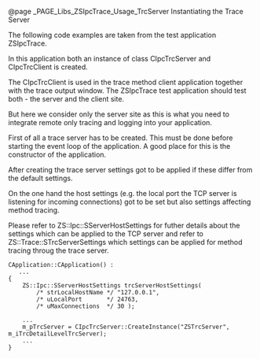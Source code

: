 @page _PAGE_Libs_ZSIpcTrace_Usage_TrcServer Instantiating the Trace Server

The following code examples are taken from the test application ZSIpcTrace.

In this application both an instance of class CIpcTrcServer and CIpcTrcClient is created.

The CIpcTrcClient is used in the trace method client application together with the
trace output window. The ZSIpcTrace test application should test both - the server and
the client site.

But here we consider only the server site as this is what you need to integrate remote
only tracing and logging into your application.

First of all a trace server has to be created. This must be done before starting the
event loop of the application. A good place for this is the constructor of the application.

After creating the trace server settings got to be applied if these differ from the default settings.

On the one hand the host settings (e.g. the local port the TCP server is listening for incoming
connections) got to be set but also settings affecting method tracing.

Please refer to ZS::Ipc::SServerHostSettings for futher details about the settings which can be
applied to the TCP server and refer to ZS::Trace::STrcServerSettings which settings can be applied
for method tracing throug the trace server.

    CApplication::CApplication() :
       ...
    {
        ZS::Ipc::SServerHostSettings trcServerHostSettings(
            /* strLocalHostName */ "127.0.0.1",
            /* uLocalPort       */ 24763,
            /* uMaxConnections  */ 30 );

        ...
        m_pTrcServer = CIpcTrcServer::CreateInstance("ZSTrcServer", m_iTrcDetailLevelTrcServer);
        ...
    }

